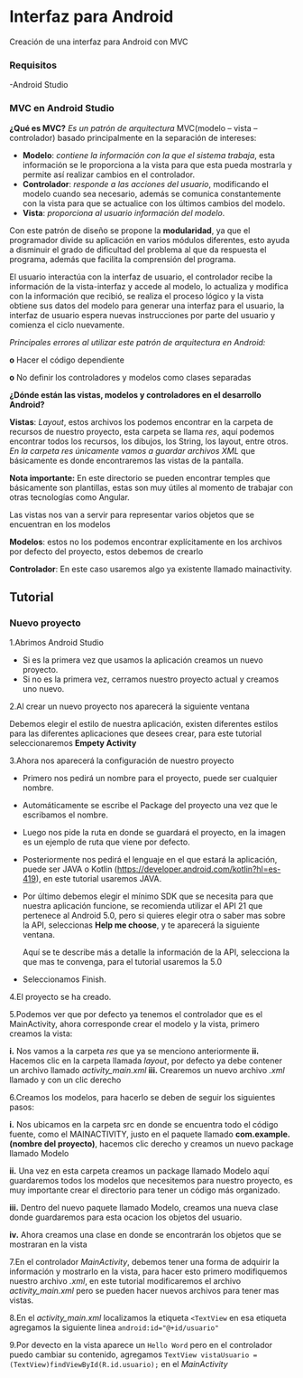 # Interfaz para Android
Creación de una interfaz para Android con MVC

### Requisitos

-Android Studio

### MVC en Android Studio

**¿Qué es MVC?** *Es un patrón de arquitectura* MVC(modelo – vista – controlador) basado principalmente en la separación de intereses: 

- **Modelo**: *contiene la información con la que el sistema trabaja*, esta información se le proporciona a la vista para que esta pueda mostrarla y permite así realizar cambios en el controlador. 
- **Controlador**: *responde a las acciones del usuario*, modificando el modelo cuando sea necesario, además se comunica constantemente con la vista para que se actualice con los últimos cambios del modelo. 
- **Vista**: *proporciona al usuario información del modelo*. 

Con este patrón de diseño se propone la **modularidad**, ya que el programador divide su aplicación en varios módulos diferentes, esto ayuda a disminuir el grado de dificultad del problema al que da respuesta el programa, además que facilita la comprensión del programa. 

El usuario interactúa con la interfaz de usuario, el controlador recibe la información de la vista-interfaz y accede al modelo, lo actualiza y modifica con la información que recibió, se realiza el proceso lógico y la vista obtiene sus datos del modelo para generar una interfaz para el usuario, la interfaz de usuario espera nuevas instrucciones por parte del usuario y comienza el ciclo nuevamente. 

*Principales errores al utilizar este patrón de arquitectura en Android:*

  **o**	Hacer el código dependiente 
  
  **o**	No definir los controladores y modelos como clases separadas 

**¿Dónde están las vistas, modelos y controladores en el desarrollo Android?**

**Vistas**: *Layout*, estos archivos los podemos encontrar en la carpeta de recursos de nuestro proyecto, esta carpeta se llama *res*, aquí podemos encontrar todos los recursos, los dibujos, los String, los layout, entre otros. *En la carpeta res únicamente vamos a guardar archivos XML* que básicamente es donde encontraremos las vistas de la pantalla.

**Nota importante:** En este directorio se pueden encontrar temples que básicamente son plantillas, estas son muy útiles al momento de trabajar con otras tecnologías como Angular.

Las vistas nos van a servir para representar varios objetos que se encuentran en los modelos 

**Modelos**: estos no los podemos encontrar explícitamente en los archivos por defecto del proyecto, estos debemos de crearlo

**Controlador**: En este caso usaremos algo ya existente llamado mainactivity.

## Tutorial 

### Nuevo proyecto
1.Abrimos Android Studio 
  - Si es la primera vez que usamos la aplicación creamos un nuevo proyecto. 
  - Si no es la primera vez, cerramos nuestro proyecto actual y creamos uno nuevo. 

2.Al crear un nuevo proyecto nos aparecerá la siguiente ventana 

Debemos elegir el estilo de nuestra aplicación, existen diferentes estilos para las diferentes aplicaciones que desees crear, para este tutorial seleccionaremos **Empety Activity** 

3.Ahora nos aparecerá la configuración de nuestro proyecto 
  - Primero nos pedirá un nombre para el proyecto, puede ser cualquier nombre.
  - Automáticamente se escribe el Package del proyecto una vez que le escribamos el nombre.
  - Luego nos pide la ruta en donde se guardará el proyecto, en la imagen es un ejemplo de ruta que viene por defecto.
  - Posteriormente nos pedirá el lenguaje en el que estará la aplicación, puede ser JAVA o Kotlin (https://developer.android.com/kotlin?hl=es-419), en este tutorial usaremos JAVA.
  - Por último debemos elegir el mínimo SDK que se necesita para que nuestra aplicación funcione, se recomienda utilizar el API 21 que pertenece al Android 5.0, pero si quieres elegir otra o saber mas sobre la API, seleccionas **Help me choose**, y te aparecerá la siguiente ventana.

    Aquí se te describe más a detalle la información de la API, selecciona la que mas te convenga, para     el tutorial usaremos la 5.0 
  - Seleccionamos Finish.
  
4.El proyecto se ha creado. 

5.Podemos ver que por defecto ya tenemos el controlador que es el MainActivity, ahora corresponde crear el modelo y la vista, primero creamos la vista: 

**i.** Nos vamos a la carpeta *res* que ya se menciono anteriormente
**ii.** Hacemos clic en la carpeta llamada *layout*, por defecto ya debe contener un archivo llamado *activity_main.xml*
**iii.** Crearemos un nuevo archivo *.xml* llamado y con un clic derecho 

6.Creamos los modelos, para hacerlo se deben de seguir los siguientes pasos:

**i.**	Nos ubicamos en la carpeta src en donde se encuentra todo el código fuente, como el MAINACTIVITY, justo en el paquete llamado **com.example.(nombre del proyecto)**, hacemos clic derecho y creamos un nuevo package llamado Modelo

**ii.**	Una vez en esta carpeta creamos un package llamado Modelo aquí guardaremos todos los modelos que necesitemos para nuestro proyecto, es muy importante crear el directorio para tener un código más organizado. 

**iii.** Dentro del nuevo paquete llamado Modelo, creamos una nueva clase donde guardaremos para esta ocacion los objetos del usuario. 

**iv.**	Ahora creamos una clase en donde se encontrarán los objetos que se mostraran en la vista

7.En el controlador *MainActivity*, debemos tener una forma de adquirir la información y mostrarlo en la vista, para hacer esto primero modifiquemos nuestro archivo *.xml*, en este tutorial modificaremos el archivo *activity_main.xml* pero se pueden hacer nuevos archivos para tener mas vistas.

8.En el *activity_main.xml* localizamos la etiqueta `<TextView` en esa etiqueta agregamos la siguiente linea `android:id="@+id/usuario"`

9.Por devecto en la vista aparece un `Hello Word` pero en el controlador puedo cambiar su contenido, agregamos `TextView vistaUsuario = (TextView)findViewById(R.id.usuario);` en el *MainActivity*


